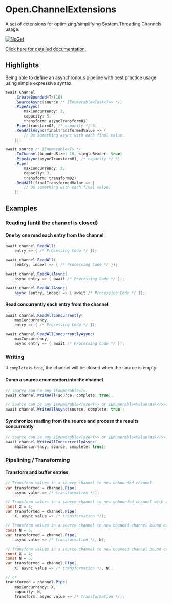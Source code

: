 # Open.ChannelExtensions

A set of extensions for optimizing/simplifying System.Threading.Channels usage.

[![NuGet](http://img.shields.io/nuget/v/Open.ChannelExtensions.svg)](https://www.nuget.org/packages/Open.ChannelExtensions/)

[Click here for detailed documentation.](https://electricessence.github.io/Open.ChannelExtensions/api/Open.ChannelExtensions.Extensions.html#methods)


## Highlights

Being able to define an asynchronous pipeline with best practice usage using simple expressive syntax:

```cs
await Channel
    .CreateBounded<T>(10)
    .SourceAsync(source /* IEnumerable<Task<T>> */)
    .PipeAsync(
        maxConcurrency: 2,
        capacity: 5,
        transform: asyncTransform01)
    .Pipe(transform02, /* capacity */ 3)
    .ReadAllAsync(finalTransformedValue => {
        // Do something async with each final value.
    });
```

```cs
await source /* IEnumerable<T> */
    .ToChannel(boundedSize: 10, singleReader: true)
    .PipeAsync(asyncTransform01, /* capacity */ 5)
    .Pipe(
        maxConcurrency: 2,
        capacity: 3,
        transform: transform02)
    .ReadAll(finalTransformedValue => {
        // Do something with each final value.
    });
```

## Examples

### Reading (until the channel is closed)

#### One by one read each entry from the channel

```cs
await channel.ReadAll(
    entry => { /* Processing Code */ });
```

```cs
await channel.ReadAll(
    (entry, index) => { /* Processing Code */ });
```

```cs
await channel.ReadAllAsync(
    async entry => { await /* Processing Code */ });
```

```cs
await channel.ReadAllAsync(
    async (entry, index) => { await /* Processing Code */ });
```

#### Read concurrently each entry from the channel

```cs
await channel.ReadAllConcurrently(
    maxConcurrency,
    entry => { /* Processing Code */ });
```

```cs
await channel.ReadAllConcurrentlyAsync(
    maxConcurrency,
    async entry => { await /* Processing Code */ });
```

### Writing

If `complete` is `true`, the channel will be closed when the source is empty.

#### Dump a source enumeration into the channel

```cs
// source can be any IEnumerable<T>.
await channel.WriteAll(source, complete: true);
```

```cs
// source can be any IEnumerable<Task<T>> or IEnumerable<ValueTask<T>>.
await channel.WriteAllAsync(source, complete: true);
```

#### Synchronize reading from the source and process the results concurrently

```cs
// source can be any IEnumerable<Task<T>> or IEnumerable<ValueTask<T>>.
await channel.WriteAllConcurrentlyAsync(
    maxConcurrency, source, complete: true);
```

### Pipelining / Transforming

#### Transform and buffer entries

```cs
// Transform values in a source channel to new unbounded channel.
var transformed = channel.Pipe(
    async value => /* transformation */);
```

```cs
// Transform values in a source channel to new unbounded channel with a max concurrency of X.
const X = 4;
var transformed = channel.Pipe(
    X, async value => /* transformation */);
```

```cs
// Transform values in a source channel to new bounded channel bound of N entries.
const N = 5;
var transformed = channel.Pipe(
    async value => /* transformation */, N);
```

```cs
// Transform values in a source channel to new bounded channel bound of N entries with a max concurrency of X.
const X = 4;
const N = 5;
var transformed = channel.Pipe(
    X, async value => /* transformation */, N);

// or
transformed = channel.Pipe(
    maxConcurrency: X,
    capacity: N,
    transform: async value => /* transformation */);
```
